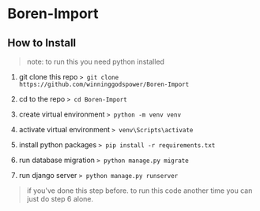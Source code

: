 # Boren-Import

## How to Install
> note: to run this you need python installed
1. git clone this repo
    `> git clone https://github.com/winninggodspower/Boren-Import`
2. cd to the repo
    `> cd Boren-Import`
3. create virtual environment
    `> python -m venv venv`

4. activate virtual environment
    `> venv\Scripts\activate`

4. install python packages
    `> pip install -r requirements.txt`

5. run database migration
    `> python manage.py migrate`

6. run django server
    `> python manage.py runserver`

> if you've done this step before. to run this code another time you can just do step 6 alone.